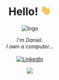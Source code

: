 <h1 align="center">Hello! <img src="https://raw.githubusercontent.com/jurmadani/jurmadani/main/wave.gif" width="28px" alt="👋"></h1>

<div align="center"> 
        <img src="https://github.com/jurmadani/jurmadani/assets/102948701/993a685c-0ebc-43e9-98d8-91a14396a8d7" alt="logo" width="200" style="object-fit: cover;">
    <p align="center">
        <i>
            I'm Daniel.<br>
            I own a computer...<br>
        </i><br>
        <a href="https://www.linkedin.com/in/daniel-jurma">
            <img src="https://img.shields.io/badge/LinkedIn-blue?style=flat-square&logo=linkedin" alt="LinkedIn">
        </a>
    </p>
         <a href="https://github.com/jurmadani">
    <img src="https://komarev.com/ghpvc/?username=jurmadani&color=blue&style=flat)" />
  </a>
</div>

